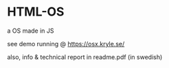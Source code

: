 # HTML-OS
a OS made in JS

see demo running @ https://osx.kryle.se/

also, info & technical report in readme.pdf (in swedish)
